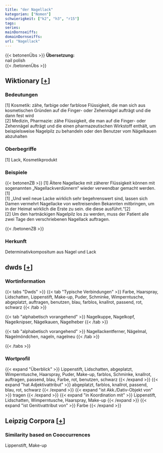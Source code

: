 ```yaml
---
title: "der Nagellack"
kategorien: ["Nomen"]
schwierigkeit: ["k2", "h3", "r15"]
tags:
series:
mainDornseiffs:
domainDornseiffs:
url: "Nagellack"
---
```


{{< betonenÜbs >}}
**Übersetzung:**  
nail polish  
{{< /betonenÜbs >}}

## Wiktionary [[+](https://de.wiktionary.org/wiki/Nagellack)]

### Bedeutungen
[1] Kosmetik: zähe, farbige oder farblose Flüssigkeit, die man sich aus kosmetischen Gründen auf die Finger- oder Zehennägel aufträgt und die dann fest wird  
[2] Medizin, Pharmazie: zähe Flüssigkeit, die man auf die Finger- oder Zehennägel aufträgt und die einen pharmazeutischen Wirkstoff enthält, um beispielsweise Nagelpilz zu behandeln oder den Benutzer vom Nägelkauen abzuhalten  

### Oberbegriffe
[1] Lack, Kosmetikprodukt  

### Beispiele
{{< betonenZB >}}
[1] Ältere Nagellacke mit zäherer Flüssigkeit können mit sogenannten „Nagellackverdünnern“ wieder verwendbar gemacht werden.[1]  
[1] „Und weil neue Lacke wirklich sehr begehrenswert sind, lassen sich Damen vermehrt Nagellacke von weltreisenden Bekannten mitbringen, um in der Heimat wirklich die Erste zu sein. die diese ausführt.“[2]  
[2] Um den hartnäckigen Nagelpilz los zu werden, muss der Patient alle zwei Tage den verschriebenen Nagellack auftragen.  

{{< /betonenZB >}}
### Herkunft
Determinativkompositum aus Nagel und Lack  



## dwds [[+](https://www.dwds.de/wb/Nagellack)]

### Wortinformation
{{< tabs "Dwds" >}}
{{< tab "Typische Verbindungen" >}}
Farbe, Haarspray, Lidschatten, Lippenstift, Make-up, Puder, Schminke, Wimperntusche, abgeplatzt, auftragen, benutzen, blau, farblos, knallrot, passend, rot, schwarz
{{< /tab >}}

{{< tab "alphabetisch vorangehend" >}}
Nagelkuppe, Nagelkopf, Nagelknipser, Nägelkauen, Nagelheber
{{< /tab >}}

{{< tab "alphabetisch vorangehend" >}}
Nagellackentferner, Nägelmal, Nagelmöndchen, nageln, nagelneu
{{< /tab >}}

{{< /tabs >}}

### Wortprofil
{{< expand "Überblick" >}} Lippenstift, Lidschatten, abgeplatzt, Wimperntusche, Haarspray, Puder, Make-up, farblos, Schminke, knallrot, auftragen, passend, blau, Farbe, rot, benutzen, schwarz {{< /expand >}}
{{< expand "hat Adjektivattribut" >}} abgeplatzt, farblos, knallrot, passend, blau, rot, schwarz {{< /expand >}}
{{< expand "ist Akk./Dativ-Objekt von" >}} tragen {{< /expand >}}
{{< expand "in Koordination mit" >}} Lippenstift, Lidschatten, Wimperntusche, Haarspray, Make-up {{< /expand >}}
{{< expand "ist Genitivattribut von" >}} Farbe {{< /expand >}}

## Leipzig Corpora [[+](https://corpora.uni-leipzig.de/en/res?word=Nagellack&corpusId=deu_newscrawl-public_2018)]


### Similarity based on Cooccurrences
Lippenstift, Make-up

